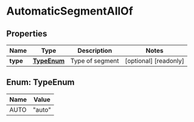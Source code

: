 

# AutomaticSegmentAllOf

## Properties

Name | Type | Description | Notes
------------ | ------------- | ------------- | -------------
**type** | [**TypeEnum**](#TypeEnum) | Type of segment |  [optional] [readonly]



## Enum: TypeEnum

Name | Value
---- | -----
AUTO | &quot;auto&quot;



